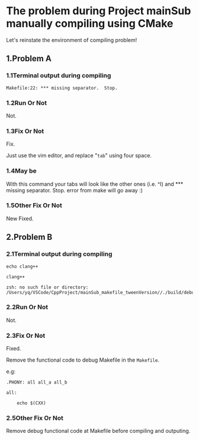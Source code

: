 # The problem during Project mainSub manually compiling using CMake

Let's reinstate the environment of compiling problem!

## 1.Problem A

### 1.1Terminal output during compiling

    Makefile:22: *** missing separator.  Stop.

### 1.2Run Or Not

Not.

### 1.3Fix Or Not

Fix.

Just use the vim editor, and replace "`tab`" using four space.

### 1.4May be

With this command your tabs will look like the other ones (i.e. ^I) and *** missing separator.  Stop. error from make will go away :)

### 1.5Other Fix Or Not

New Fixed.

## 2.Problem B

### 2.1Terminal output during compiling

    echo clang++

    clang++

    zsh: no such file or directory: /Users/yq/VSCode/CppProject/mainSub_makefile_tweenVersion//./build/debug/main

### 2.2Run Or Not

Not.

### 2.3Fix Or Not

Fixed.

Remove the functional code to debug Makefile in the `Makefile`.

e.g:

    .PHONY: all all_a all_b

    all:

        echo $(CXX)

### 2.5Other Fix Or Not

Remove debug functional code at Makefile before compiling and outputing.

